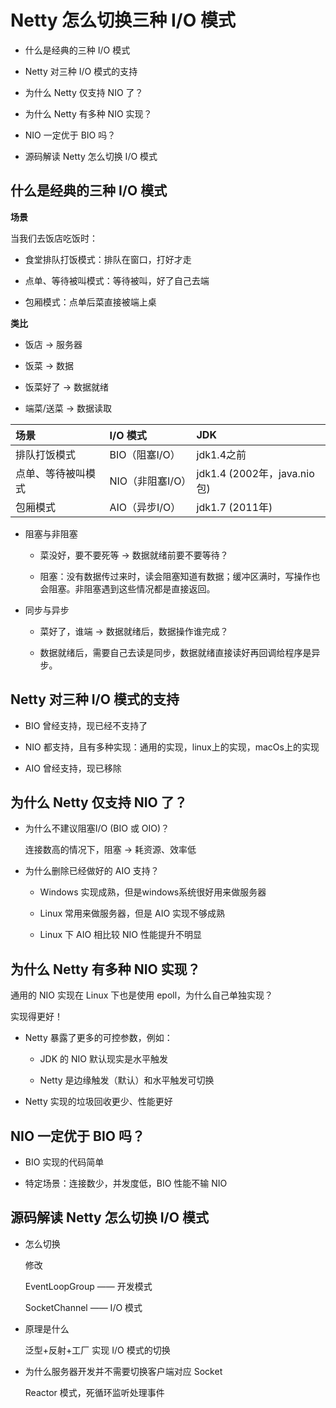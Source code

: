 # Netty 怎么切换三种 I/O 模式

* 什么是经典的三种 I/O 模式

* Netty 对三种 I/O 模式的支持

* 为什么 Netty 仅支持 NIO 了？

* 为什么 Netty 有多种 NIO 实现？

* NIO 一定优于 BIO 吗？

* 源码解读 Netty 怎么切换 I/O 模式

## 什么是经典的三种 I/O 模式
**场景**

当我们去饭店吃饭时：

* 食堂排队打饭模式：排队在窗口，打好才走

* 点单、等待被叫模式：等待被叫，好了自己去端

* 包厢模式：点单后菜直接被端上桌

**类比**

* 饭店 -> 服务器

* 饭菜 -> 数据

* 饭菜好了 -> 数据就绪

* 端菜/送菜 -> 数据读取

场景 | I/O 模式 | JDK  
:-- | :-- | :--  
排队打饭模式 | BIO（阻塞I/O） | jdk1.4之前  
点单、等待被叫模式 | NIO（非阻塞I/O） | jdk1.4 (2002年，java.nio包)  
包厢模式 | AIO（异步I/O） | jdk1.7 (2011年)


* 阻塞与非阻塞

    * 菜没好，要不要死等 -> 数据就绪前要不要等待？
    
    * 阻塞：没有数据传过来时，读会阻塞知道有数据；缓冲区满时，写操作也会阻塞。非阻塞遇到这些情况都是直接返回。
    
* 同步与异步

    * 菜好了，谁端 -> 数据就绪后，数据操作谁完成？
    
    * 数据就绪后，需要自己去读是同步，数据就绪直接读好再回调给程序是异步。
    
 ## Netty 对三种 I/O 模式的支持
 
 * BIO 曾经支持，现已经不支持了
 
 * NIO 都支持，且有多种实现：通用的实现，linux上的实现，macOs上的实现
 
 * AIO 曾经支持，现已移除
 
## 为什么 Netty 仅支持 NIO 了？

* 为什么不建议阻塞I/O (BIO 或 OIO)？

    连接数高的情况下，阻塞 -> 耗资源、效率低

* 为什么删除已经做好的 AIO 支持？

    * Windows 实现成熟，但是windows系统很好用来做服务器

    * Linux 常用来做服务器，但是 AIO 实现不够成熟

    * Linux 下 AIO 相比较 NIO 性能提升不明显
   
## 为什么 Netty 有多种 NIO 实现？

通用的 NIO 实现在 Linux 下也是使用 epoll，为什么自己单独实现？

实现得更好！

* Netty 暴露了更多的可控参数，例如：

    * JDK 的 NIO 默认现实是水平触发
    
    * Netty 是边缘触发（默认）和水平触发可切换
    
* Netty 实现的垃圾回收更少、性能更好
   
## NIO 一定优于 BIO 吗？

* BIO 实现的代码简单

* 特定场景：连接数少，并发度低，BIO 性能不输 NIO
   
## 源码解读 Netty 怎么切换 I/O 模式

* 怎么切换

    修改  

    EventLoopGroup —— 开发模式  

    SocketChannel —— I/O 模式

* 原理是什么

    泛型+反射+工厂 实现 I/O 模式的切换

* 为什么服务器开发并不需要切换客户端对应 Socket

    Reactor 模式，死循环监听处理事件